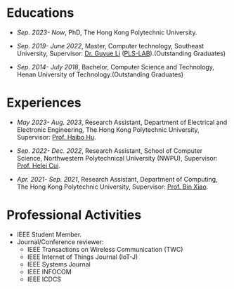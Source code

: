 
# Educations
- *Sep. 2023- Now*, PhD, The Hong Kong Polytechnic University.

- *Sep. 2019- June 2022*, Master, Computer technology, Southeast University, Supervisor: [Dr. Guyue Li](https://www.researchgate.net/profile/Li-Guyue) ([PLS-LAB](https://sunyl1123.github.io/6102laboratory.github.io/)).(Outstanding Graduates)

- *Sep. 2014- July 2018*, Bachelor, Computer Science and Technology, Henan University of Technology.(Outstanding Graduates)


# Experiences
- *May 2023- Aug. 2023*, Research Assistant, Department of Electrical and Electronic Engineering, The Hong Kong Polytechnic University, Supervisor: [Prof. Haibo Hu](http://www.haibohu.org/wordpress/).

- *Sep. 2022- Dec. 2022*, Research Assistant, School of Computer Science, Northwestern Polytechnical University (NWPU), Supervisor: [Prof. Helei Cui](https://helei.pro/).

- *Apr. 2021- Sep. 2021*, Research Assistant, Department of Computing, The Hong Kong Polytechnic University, Supervisor: [Prof. Bin Xiao](https://www4.comp.polyu.edu.hk/~csbxiao/).

# Professional Activities
- IEEE Student Member.
- Journal/Conference reviewer: 
  - IEEE Transactions on Wireless Communication (TWC)
  - IEEE Internet of Things Journal (IoT-J)
  - IEEE Systems Journal
  - IEEE INFOCOM
  - IEEE ICDCS
